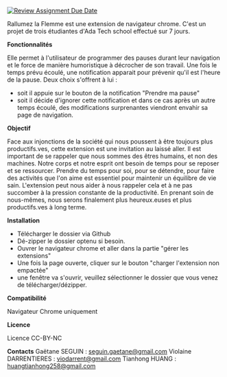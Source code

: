 [![Review Assignment Due Date](https://classroom.github.com/assets/deadline-readme-button-24ddc0f5d75046c5622901739e7c5dd533143b0c8e959d652212380cedb1ea36.svg)](https://classroom.github.com/a/S8GYURhL)

Rallumez la Flemme est une extension de navigateur chrome.
C'est un projet de trois étudiantes d'Ada Tech school effectué sur 7 jours.

**Fonctionnalités**

Elle permet à l'utilisateur de programmer des pauses durant leur navigation et le force de manière humoristique à décrocher de son travail. Une fois le temps prévu écoulé, une notification apparait pour prévenir qu'il est l'heure de la pause.
Deux choix s'offrent à lui :
* soit il appuie sur le bouton de la notification "Prendre ma pause"
* soit il décide d'ignorer cette notification et dans ce cas après un autre temps écoulé, des modifications surprenantes viendront envahir sa page de navigation.

**Objectif** 

Face aux injonctions de la société qui nous poussent à être toujours plus productifs.ves, cette extension est une invitation au laissé aller.
Il est important de se rappeler que nous sommes des êtres humains, et non des machines. Notre corps et notre esprit ont besoin de temps pour se reposer et se ressourcer. Prendre du temps pour soi, pour se détendre, pour faire des activités que l'on aime est essentiel pour maintenir un équilibre de vie sain. L'extension peut nous aider à nous rappeler cela et à ne pas succomber à la pression constante de la productivité. En prenant soin de nous-mêmes, nous serons finalement plus heureux.euses et plus productifs.ves à long terme.

**Installation**

* Télécharger le dossier via Github
* Dé-zipper le dossier optenu si besoin.
* Ouvrer le navigateur chrome et aller dans la partie "gérer les extensions"
* Une fois la page ouverte, cliquer sur le bouton "charger l'extension non empactée"
* une fenêtre va s'ouvrir, veuillez sélectionner le dossier que vous venez de télécharger/dézipper.

**Compatibilité**

Navigateur Chrome uniquement

**Licence**

Licence CC-BY-NC

**Contacts**
Gaëtane SEGUIN : seguin.gaetane@gmail.com
Violaine DARRENTIERES : viodarrent@gmail.com
Tianhong HUANG : huangtianhong258@gmail.com
